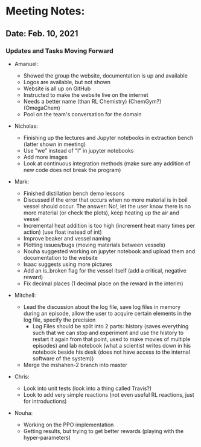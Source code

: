 
# Meeting Notes:

## Date: Feb. 10, 2021

### Updates and Tasks Moving Forward

- Amanuel:
    - Showed the group the website, documentation is up and available
	- Logos are available, but not shown
	- Website is all up on GitHub
	- Instructed to make the website live on the internet
	- Needs a better name (than RL Chemistry) (ChemGym?) (OmegaChem)
	- Pool on the team's conversation for the domain

- Nicholas:
	- Finishing up the lectures and Jupyter notebooks in extraction bench (latter shown in meeting)
	- Use "we" instead of "I" in jupyter notebooks
	- Add more images
	- Look at continuous integration methods (make sure any addition of new code does not break the program)

- Mark:
	- Finished distillation bench demo lessons
	- Discussed if the error that occurs when no more material is in boil vessel should occur. The answer: No!, let the user know there is no more material (or check the plots), keep heating up the air and vessel
	- Incremental heat addition is too high (increment heat many times per action) (use float instead of int)
	- Improve beaker and vessel naming
	- Plotting issues/bugs (moving materials between vessels)
	- Nouha suggested working on jupyter notebook and upload them and documentation to the website
	- Isaac suggests using more pictures
	- Add an is_broken flag for the vessel itself (add a critical, negative reward)
	- Fix decimal places (1 decimal place on the reward in the interim)

- Mitchell:
	- Lead the discussion about the log file, save log files in memory during an episode, allow the user to acquire certain elements in the log file, specify the precision
		- Log Files should be split into 2 parts: history (saves everything such that we can stop and experiment and use the history to restart it again from that point, used to make movies of multiple episodes) and lab notebook (what a scientist writes down in his notebook beside his desk (does not have access to the internal software of the system))
	- Merge the mshahen-2 branch into master

- Chris:
	- Look into unit tests (look into a thing called Travis?)
	- Look to add very simple reactions (not even useful RL reactions, just for introductions)

- Nouha:
	- Working on the PPO implementation
	- Getting results, but trying to get better rewards (playing with the hyper-parameters)
